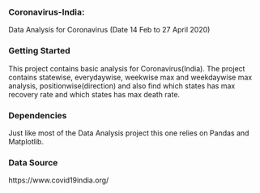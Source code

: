 ### Coronavirus-India: 
<p> Data Analysis for Coronavirus (Date 14 Feb to 27 April 2020) </p>

### Getting Started 
<p> This project contains basic analysis for Coronavirus(India). The project contains statewise, everydaywise, weekwise max and weekdaywise max analysis, positionwise(direction) and also find which states has max recovery rate and which states has max death rate.</p> 

### Dependencies 
<p> Just like most of the Data Analysis project this one relies on Pandas and Matplotlib. </p>

### Data Source 
<p> https://www.covid19india.org/ </p>
